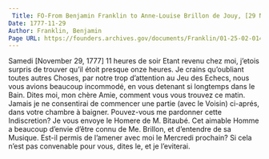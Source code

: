 ```yaml
---
 Title: FO-From Benjamin Franklin to Anne-Louise Brillon de Jouy, [29 November 1777]
Date: 1777-11-29
Author: Franklin, Benjamin
Page URL: https://founders.archives.gov/documents/Franklin/01-25-02-0147
---
```


Samedi [November 29, 1777] 11 heures de soir
Etant revenu chez moi, j’etois surpris de trouver qu’il étoit presque onze heures. Je crains qu’oubliant toutes autres Choses, par notre trop d’attention au Jeu des Echecs, nous vous avions beaucoup incommodé, en vous detenant si longtemps dans le Bain. Dites moi, mon chère Amie, comment vous vous trouvez ce matin. Jamais je ne consentirai de commencer une partie (avec le Voisin) ci-aprés, dans votre chambre à baigner. Pouvez-vous me pardonner cette Indiscretion?
Je vous envoye le Homere de M. Bitaubé. Cet aimable Homme a beaucoup d’envie d’être connu de Me. Brillon, et d’entendre de sa Musique. Est-il permis de l’amener avec moi le Mercredi prochain? Si cela n’est pas convenable pour vous, dites le, et je l’eviterai.


